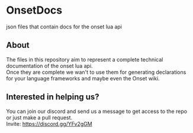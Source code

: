 # OnsetDocs
json files that contain docs for the onset lua api

## About
The files in this repository aim to represent a complete technical documentation of the onset lua api.  
Once they are complete we wan't to use them for generating declarations for your language frameworks and maybe even the Onset wiki.

## Interested in helping us?
You can join our discord and send us a message to get access to the repo or just make a pull request.  
Invite: https://discord.gg/YFv2gGM
